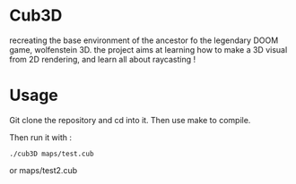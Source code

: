 # Cub3D
recreating the base environment of the ancestor fo the legendary DOOM game, wolfenstein 3D.
the project aims at learning how to make a 3D visual from 2D rendering, and learn all about raycasting !

# Usage

Git clone the repository and cd into it.
Then use make to compile.

Then run it with :

    ./cub3D maps/test.cub

or maps/test2.cub
        
